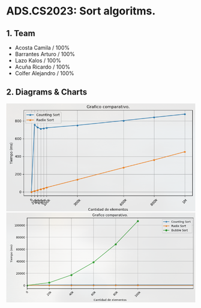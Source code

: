 # ADS.CS2023: Sort algoritms.

## 1. Team

- Acosta Camila / 100%
- Barrantes Arturo / 100%
- Lazo Kalos / 100%
- Acuña Ricardo / 100%
- Colfer Alejandro / 100%

## 2. Diagrams & Charts

<p align="center">
    <img src="src/img_bubble.png"/>
    <img src="src/img_sort.png"/>
</p>